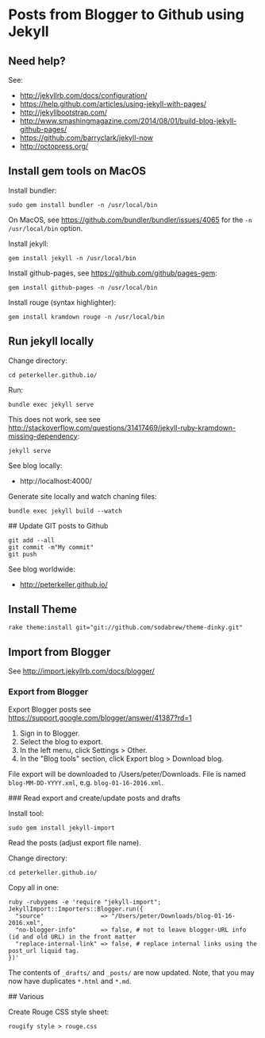 # Posts from Blogger to Github using Jekyll

## Need help? 

See:

 - http://jekyllrb.com/docs/configuration/
 - https://help.github.com/articles/using-jekyll-with-pages/
 - http://jekyllbootstrap.com/
 - http://www.smashingmagazine.com/2014/08/01/build-blog-jekyll-github-pages/
 - https://github.com/barryclark/jekyll-now
 - http://octopress.org/


## Install gem tools on MacOS

Install bundler:

    sudo gem install bundler -n /usr/local/bin
 
On MacOS, see https://github.com/bundler/bundler/issues/4065 for 
the `-n /usr/local/bin` option.
    
Install jekyll:

    gem install jekyll -n /usr/local/bin

Install github-pages, see https://github.com/github/pages-gem:

    gem install github-pages -n /usr/local/bin

Install rouge (syntax highlighter):

    gem install kramdown rouge -n /usr/local/bin

## Run jekyll locally

Change directory:

    cd peterkeller.github.io/
    
Run:

    bundle exec jekyll serve

This does not work, see  see http://stackoverflow.com/questions/31417469/jekyll-ruby-kramdown-missing-dependency:

    jekyll serve

See blog locally:

 - http://localhost:4000/

Generate site locally and watch chaning files:

    bundle exec jekyll build --watch


## Update GIT posts to Github

    git add --all
    git commit -m"My commit"
    git push

See blog worldwide:

 - http://peterkeller.github.io/


## Install Theme

    rake theme:install git="git://github.com/sodabrew/theme-dinky.git"


## Import from Blogger 

See http://import.jekyllrb.com/docs/blogger/


### Export from Blogger

Export Blogger posts see https://support.google.com/blogger/answer/41387?rd=1

 1. Sign in to Blogger.
 2. Select the blog to export.
 3. In the left menu, click Settings > Other.
 4. In the "Blog tools" section, click Export blog > Download blog.

File export will be downloaded to /Users/peter/Downloads. File is
named `blog-MM-DD-YYYY.xml`, e.g. `blog-01-16-2016.xml`.

### Read export and create/update posts and drafts

Install tool:

    sudo gem install jekyll-import

Read the posts (adjust export file name). 

Change directory:

    cd peterkeller.github.io/

Copy all in one:

    ruby -rubygems -e 'require "jekyll-import";   
    JekyllImport::Importers::Blogger.run({
      "source"                => "/Users/peter/Downloads/blog-01-16-2016.xml",
      "no-blogger-info"       => false, # not to leave blogger-URL info (id and old URL) in the front matter
      "replace-internal-link" => false, # replace internal links using the post_url liquid tag.
    })'

The contents of `_drafts/` and `_posts/` are now updated. Note,
that you may now have duplicates `*.html` and `*.md`. 

## Various

Create Rouge CSS style sheet:

    rougify style > rouge.css
